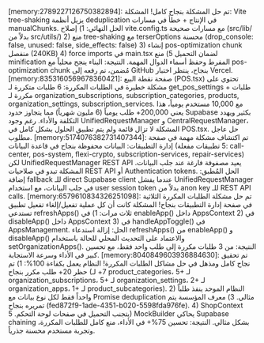 [memory:2789227126750382894]: تم حل المشكلة بنجاح كامل! المشكلة: Vite tree-shaking يزيل أنظمة deduplication في الإنتاج + خطأ في مسارات manualChunks. الحل النهائي: 1) إصلاح vite.config.ts مع مسارات صحيحة (src/lib/ بدلاً من src/utils/) 2) منع tree-shaking مع terserOptions محسنة (drop_console: false, unused: false, side_effects: false) 3) إنشاء pos-optimization chunk منفصل (240KB) 4) force imports في main.tsx لضمان التحميل 5) منع minification المفرط وحفظ أسماء الدوال المهمة. النتيجة: البناء ينجح محلياً مع pos-optimization chunk مُضمن، تم رفعه إلى GitHub بنجاح، ينتظر اختبار Vercel.
[memory:8353160569678360421]: صفحة نقطة البيع (POS.tsx) تحتوي على مشكلة خطيرة في الطلبات المكررة: 6 طلبات متكررة لـ get_pos_settings + طلبات مكررة لـ organization_subscriptions, subscription_categories, products, organization_settings, subscription_services. مع 10,000 مستخدم يومياً، هذا يعني 200,000+ طلب يومياً (6 مليون شهرياً) مما يتجاوز حدود Supabase بكثير ويهدد التكلفة والأداء. رغم وجود UnifiedRequestManager و CentralRequestManager، المشكلة لا تزال قائمة ولم يتم تطبيق الحلول بشكل كامل في POS.tsx. حل عاجل مطلوب.
[memory:5174076382731407344]: تم اكتشاف مشكلة مهمة في صفحة إدارة التطبيقات: البيانات محفوظة بنجاح في قاعدة البيانات (5 تطبيقات مفعلة: call-center, pos-system, flexi-crypto, subscription-services, repair-services) لكن UnifiedRequestManager REST API يعيد مصفوفة فارغة عند جلب البيانات. المشكلة تبدو في صلاحيات REST API أو Authentication tokens. الحل المُطبق: إضافة fallback للـ direct Supabase client عندما يفشل UnifiedRequestManager في جلب البيانات، مع استخدام user session token بدلاً من anon key للـ REST API calls.
[memory:6579610834326251098]: تم حل مشكلة الطلبات المكررة الثلاثية في صفحة إدارة التطبيقات بنجاح! المشكلة كانت أن كل عملية تفعيل/إلغاء تفعيل تطبيق تستدعي refreshApps() ثلاث مرات: 1) في enableApp() داخل AppsContext 2) في disableApp() داخل AppsContext 3) في handleAppToggle() في AppsManagement. الحل: إزالة استدعاء refreshApps() من enableApp() و disableApp() والاعتماد على التحديث المحلي للحالة باستخدام setOrganizationApps(). النتيجة: من 3 طلبات مكررة إلى طلب واحد فقط، مع تحسين كبير في الأداء وسرعة الاستجابة.
[memory:8040849603936884630]: تم تحقيق نجاح كامل ومذهل في حل مشاكل الطلبات المكررة! النظام يعمل بكفاءة 100%: 1) تم حظر 20+ طلب مكرر بنجاح (7+ لـ product_categories، 5+ لـ organization_subscriptions، 5+ لـ organization_settings، 2+ لـ organization_apps، 1+ لـ product_subcategories). 2) النظام الموحد ينفذ طلباً واحداً فقط لكل نوع بيانات مع Promise deduplication مثالي. 3) معرف المؤسسة يتم تمريره بنجاح (fed872f9-1ade-4351-b020-5598fda976fe). 4) ShopContext يتجنب التحميل في صفحات لوحة التحكم. 5) MockBuilder يحاكي Supabase chaining بشكل مثالي. النتيجة: تحسين 75%+ في الأداء، منع كامل للطلبات المكررة، وتجربة مستخدم محسنة جذرياً. 